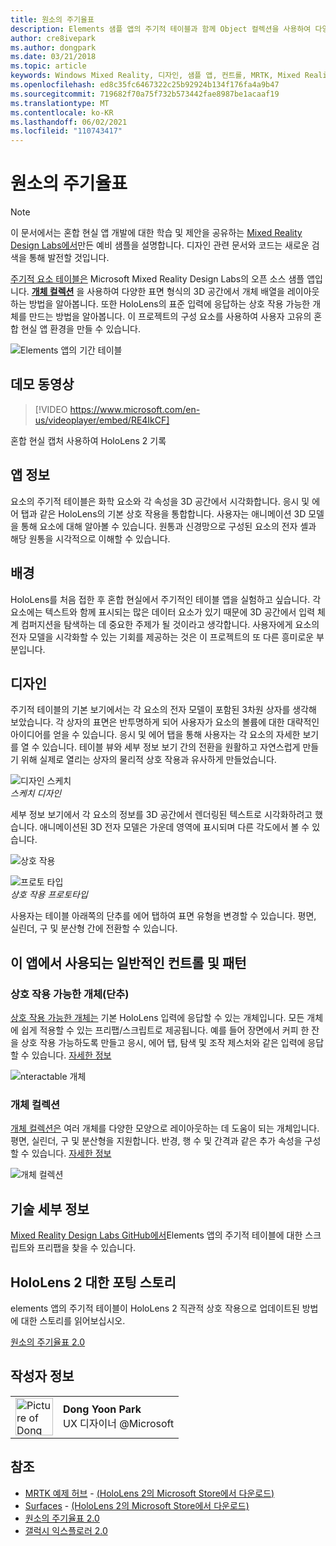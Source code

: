 ```yaml
---
title: 원소의 주기율표
description: Elements 샘플 앱의 주기적 테이블과 함께 Object 컬렉션을 사용하여 다양한 표면 형식의 3D 공간에서 개체 배열을 레이아웃하는 방법을 알아봅니다.
author: cre8ivepark
ms.author: dongpark
ms.date: 03/21/2018
ms.topic: article
keywords: Windows Mixed Reality, 디자인, 샘플 앱, 컨트롤, MRTK, Mixed Reality Toolkit, Unity, 샘플 앱, 예제 앱, 오픈 소스, Microsoft Store, HoloLens, 혼합 현실 헤드셋, windows mixed reality 헤드셋, 가상 현실 헤드셋
ms.openlocfilehash: ed8c35fc6467322c25b92924b134f176fa4a9b47
ms.sourcegitcommit: 719682f70a75f732b573442fae8987be1acaaf19
ms.translationtype: MT
ms.contentlocale: ko-KR
ms.lasthandoff: 06/02/2021
ms.locfileid: "110743417"
---
```

# <a name="periodic-table-of-the-elements"></a>원소의 주기율표

>[!NOTE]
>이 문서에서는 혼합 현실 앱 개발에 대한 학습 및 제안을 공유하는 [Mixed Reality Design Labs에서](https://github.com/Microsoft/MRDesignLabs_Unity)만든 예비 샘플을 설명합니다. 디자인 관련 문서와 코드는 새로운 검색을 통해 발전할 것입니다.

[주기적 요소 테이블은](https://github.com/Microsoft/MRDesignLabs_Unity_PeriodicTable) Microsoft Mixed Reality Design Labs의 오픈 소스 샘플 앱입니다. **[개체 컬렉션](../../design/object-collection.md)** 을 사용하여 다양한 표면 형식의 3D 공간에서 개체 배열을 레이아웃하는 방법을 알아봅니다. 또한 HoloLens의 표준 입력에 응답하는 상호 작용 가능한 개체를 만드는 방법을 알아봅니다. 이 프로젝트의 구성 요소를 사용하여 사용자 고유의 혼합 현실 앱 환경을 만들 수 있습니다.

![Elements 앱의 기간 테이블](images/640px-periodictable-hero.jpg)

## <a name="demo-video"></a>데모 동영상 
> [!VIDEO https://www.microsoft.com/en-us/videoplayer/embed/RE4IkCF]

혼합 현실 캡처 사용하여 HoloLens 2 기록

## <a name="about-the-app"></a>앱 정보

요소의 주기적 테이블은 화학 요소와 각 속성을 3D 공간에서 시각화합니다. 응시 및 에어 탭과 같은 HoloLens의 기본 상호 작용을 통합합니다. 사용자는 애니메이션 3D 모델을 통해 요소에 대해 알아볼 수 있습니다. 원통과 신경망으로 구성된 요소의 전자 셸과 해당 원통을 시각적으로 이해할 수 있습니다.

## <a name="background"></a>배경

HoloLens를 처음 접한 후 혼합 현실에서 주기적인 테이블 앱을 실험하고 싶습니다. 각 요소에는 텍스트와 함께 표시되는 많은 데이터 요소가 있기 때문에 3D 공간에서 입력 체계 컴퍼지션을 탐색하는 데 중요한 주제가 될 것이라고 생각합니다. 사용자에게 요소의 전자 모델을 시각화할 수 있는 기회를 제공하는 것은 이 프로젝트의 또 다른 흥미로운 부분입니다.

## <a name="design"></a>디자인

주기적 테이블의 기본 보기에서는 각 요소의 전자 모델이 포함된 3차원 상자를 생각해 보았습니다. 각 상자의 표면은 반투명하게 되어 사용자가 요소의 볼륨에 대한 대략적인 아이디어를 얻을 수 있습니다. 응시 및 에어 탭을 통해 사용자는 각 요소의 자세한 보기를 열 수 있습니다. 테이블 뷰와 세부 정보 보기 간의 전환을 원활하고 자연스럽게 만들기 위해 실제로 열리는 상자의 물리적 상호 작용과 유사하게 만들었습니다.

![디자인 스케치](images/640px-sketch20170406.jpg)<br>
*스케치 디자인*

세부 정보 보기에서 각 요소의 정보를 3D 공간에서 렌더링된 텍스트로 시각화하려고 했습니다. 애니메이션된 3D 전자 모델은 가운데 영역에 표시되며 다른 각도에서 볼 수 있습니다.

![상호 작용](images/640px-periodictable-interaction.jpg)

![프로토 타입](images/640px-periodictable-prototypes.jpg)<br>
*상호 작용 프로토타입*

사용자는 테이블 아래쪽의 단추를 에어 탭하여 표면 유형을 변경할 수 있습니다. 평면, 실린더, 구 및 분산형 간에 전환할 수 있습니다.

## <a name="common-controls-and-patterns-used-in-this-app"></a>이 앱에서 사용되는 일반적인 컨트롤 및 패턴

### <a name="interactable-object-button"></a>상호 작용 가능한 개체(단추)

[상호 작용 가능한 개체는](../../design/interactable-object.md) 기본 HoloLens 입력에 응답할 수 있는 개체입니다. 모든 개체에 쉽게 적용할 수 있는 프리팹/스크립트로 제공됩니다. 예를 들어 장면에서 커피 한 잔을 상호 작용 가능하도록 만들고 응시, 에어 탭, 탐색 및 조작 제스처와 같은 입력에 응답할 수 있습니다. [자세한 정보](../../design/interactable-object.md)

![nteractable 개체](images/640px-periodictable-interactableobject.jpg)

### <a name="object-collection"></a>개체 컬렉션

[개체 컬렉션은](../../design/object-collection.md) 여러 개체를 다양한 모양으로 레이아웃하는 데 도움이 되는 개체입니다. 평면, 실린더, 구 및 분산형을 지원합니다. 반경, 행 수 및 간격과 같은 추가 속성을 구성할 수 있습니다. [자세한 정보](../../design/object-collection.md)

![개체 컬렉션](images/640px-periodictable-collections.jpg)

## <a name="technical-details"></a>기술 세부 정보

[Mixed Reality Design Labs GitHub에서](https://github.com/Microsoft/MRDesignLabs_Unity_PeriodicTable)Elements 앱의 주기적 테이블에 대한 스크립트와 프리팹을 찾을 수 있습니다.

## <a name="porting-story-for-hololens-2"></a>HoloLens 2 대한 포팅 스토리

elements 앱의 주기적 테이블이 HoloLens 2 직관적 상호 작용으로 업데이트된 방법에 대한 스토리를 읽어보십시오.

[원소의 주기율표 2.0](https://medium.com/@dongyoonpark/bringing-the-periodic-table-of-the-elements-app-to-hololens-2-with-mrtk-v2-a6e3d8362158)




## <a name="about-the-author"></a>작성자 정보

<table style="border-collapse:collapse" padding-left="0px">
<tr>
<td style="border-style: none" width="60px"><img alt="Picture of Dong Yoon Park" width="60" height="60" src="images/dongyoonpark.jpg"></td>
<td style="border-style: none"><b>Dong Yoon Park</b><br>UX 디자이너 @Microsoft</td>
</tr>
</table>

## <a name="see-also"></a>참조

* [MRTK 예제 허브](/windows/mixed-reality/mrtk-unity/features/example-scenes/example-hub) - [(HoloLens 2의 Microsoft Store에서 다운로드)](https://www.microsoft.com/en-us/p/mrtk-examples-hub/9mv8c39l2sj4)
* [Surfaces](sampleapp-surfaces.md) - [(HoloLens 2의 Microsoft Store에서 다운로드)](https://www.microsoft.com/en-us/p/surfaces/9nvkpv3sk3x0)
* [원소의 주기율표 2.0](https://medium.com/@dongyoonpark/bringing-the-periodic-table-of-the-elements-app-to-hololens-2-with-mrtk-v2-a6e3d8362158)
* [갤럭시 익스플로러 2.0](galaxy-explorer-update.md)
